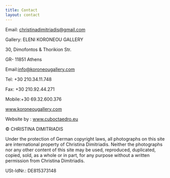 ```yaml
---
title: Contact
layout: contact
---
```

Email: christinadimitriadis@gmail.com

Gallery: ELENI KORONEOU GALLERY

30, Dimofontos & Thorikion Str.

GR- 11851 Athens

Email:info@koroneougallery.com

Tel: +30 210.34.11.748

Fax: +30 210.92.44.271

Mobile:+30 69.32.600.376

www.koroneougallery.com

Website by : www.cuboctaedro.eu

© CHRISTINA DIMITRIADIS

Under the protection of German copyright laws, all photographs on this site are international property of Christina Dimitriadis. Neither the photographs nor any other content of this site may be used, reproduced, duplicated, copied, sold, as a whole or in part, for any purpose without a written permission from Christina Dimitriadis.

USt-IdNr.: DE815373148